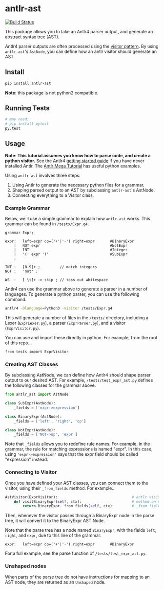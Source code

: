 # antlr-ast

[![Build Status](https://travis-ci.org/datacamp/antlr-ast.svg?branch=master)](https://travis-ci.org/datacamp/antlr-ast)

This package allows you to take an Antlr4 parser output, and generate an abstract syntax tree (AST).

Antlr4 parser outputs are often processed using the [visitor pattern](https://en.wikipedia.org/wiki/Visitor_pattern).
By using `antlr-ast`'s `AstNode`, you can define how an antlr visitor should generate an AST.

## Install

```bash
pip install antlr-ast
```

**Note:** this package is not python2 compatible.

## Running Tests

```bash
# may need:
# pip install pytest
py.test
```

## Usage

**Note: This tutorial assumes you know how to parse code, and create a python visitor.**
See the Antlr4 [getting started guide](https://github.com/antlr/antlr4/blob/4.7.1/doc/getting-started.md) if you have never installed Antlr.
The [Antlr Mega Tutorial](https://tomassetti.me/antlr-mega-tutorial/#python-setup) has useful python examples.

Using `antlr-ast` involves three steps:

1. Using Antlr to generate the necessary python files for a grammar.
2. Shaping parsed output to an AST by subclassing `antlr-ast`'s AstNode.
3. Connecting everything to a Visitor class.

### Example Grammar

Below, we'll use a simple grammar to explain how `antlr-ast` works.
This grammar can be found in `/tests/Expr.g4`.

```g4
grammar Expr;

expr:   left=expr op=('+'|'-') right=expr       #BinaryExpr
    |   NOT expr                                #NotExpr
    |   INT                                     #Integer
    |   '(' expr ')'                            #SubExpr
    ;

INT :   [0-9]+ ;         // match integers
NOT :   'not' ;

WS  :   [ \t]+ -> skip ; // toss out whitespace
```

Antlr4 can use the grammar above to generate a parser in a number of languages.
To generate a python parser, you can use the following command.

```bash
antlr4 -Dlanguage=Python3 -visitor /tests/Expr.g4
```

This will generate a number of files in the `/tests/` directory, including a Lexer (`ExprLexer.py`),
a parser (`ExprParser.py`), and a visitor (`ExprVisitor.py`).

You can use and import these directly in python. For example, from the root of this repo...

```bash
from tests import ExprVisitor
```

### Creating AST Classes

By subclassing AstNode, we can define how Antlr4 should shape parser output to our desired AST.
For example, `/tests/test_expr_ast.py` defines the following classes for the grammar above.

```python
from antlr_ast import AstNode

class SubExpr(AstNode):
    _fields = ['expr->expression']

class BinaryExpr(AstNode):
    _fields = ['left', 'right', 'op']

class NotExpr(AstNode):
    _fields = ['NOT->op', 'expr']
```

Note that `_fields` allows you to redefine rule names.
For example, in the grammar, the rule for matching expressions is named "expr".
In this case, using `'expr->expression'` says that the expr field should be called "expression" instead.

### Connecting to Visitor

Once you have defined your AST classes, you can connect them to the visitor, using their `_from_fields` method.
For example..

```python
AstVisitor(ExprVisitor):                                  # antlr visitor subclass
    def visitBinaryExpr(self, ctx):                       # method on visitor
        return BinaryExpr._from_fields(self, ctx)         # _from_fields method
```

Then, whenever the visitor passes through a BinaryExpr node in the parse tree, it will convert it to the BinaryExpr AST Node.

Note that the parse tree has a node named `BinaryExpr`, with the fields `left`, `right`, and `expr`, due to this line of the grammar:

```g4
expr:   left=expr op=('+'|'-') right=expr       #BinaryExpr
```

For a full example, see the parse function of `/tests/test_expr_ast.py`.

### Unshaped nodes

When parts of the parse tree do not have instructions for mapping to an AST node, they are returned as an `Unshaped` node.

